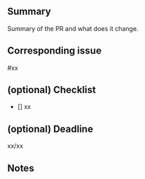 ## Summary
Summary of the PR and what does it change.

## Corresponding issue
#xx

## (optional) Checklist
- [] xx

## (optional) Deadline
xx/xx

## Notes

